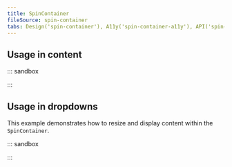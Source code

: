 ```yaml
---
title: SpinContainer
fileSource: spin-container
tabs: Design('spin-container'), A11y('spin-container-a11y'), API('spin-container-api'), Example('spin-container-code'), Changelog('spin-container-changelog')
---
```


## Usage in content

::: sandbox

<script lang="tsx">
  export Demo from './examples/usage_in_content.tsx';
</script>

:::

## Usage in dropdowns

This example demonstrates how to resize and display content within the `SpinContainer`.

::: sandbox

<script lang="tsx">
  export Demo from './examples/usage_in_dropdowns.tsx';
</script>

:::
